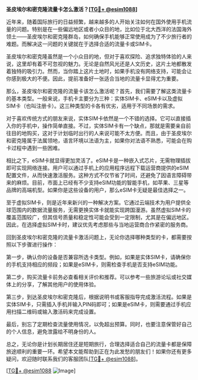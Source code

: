 **圣皮埃尔和密克隆流量卡怎么激活？[[TG💪+ @esim1088](https://t.me/s/esim1088)]**

近年来，随着国际旅行的日益频繁，越来越多的人开始关注如何在国外使用手机流量的问题。特别是在一些偏远地区或者小众目的地，比如位于北大西洋的法国海外领土——圣皮埃尔和密克隆群岛，如何确保手机能够正常使用成为了不少旅行者的难题。而解决这一问题的关键就在于选择合适的流量卡或SIM卡。

圣皮埃尔和密克隆虽然是一个小众目的地，但对于喜欢探险、追求独特体验的人来说，这里却有着不可忽视的魅力。无论是自然风光还是人文历史，这片土地都散发着独特的吸引力。然而，当你踏上这片土地时，如果手机没有网络支持，可能会让你感到极大的不便。因此，提前准备好一张适合当地的流量卡显得尤为重要。

那么，圣皮埃尔和密克隆的流量卡该怎么激活呢？首先，我们需要了解这类流量卡的基本类型。一般来说，手机卡主要分为三种：实体SIM卡、eSIM卡以及虚拟SIM卡（也叫注册卡）。这三种类型的卡各有优劣，适用于不同场景的需求。

对于喜欢传统方式的朋友来说，实体SIM卡依然是一个不错的选择。它可以直接插入你的手机中，操作简单直接。不过，实体SIM卡有一个缺点，那就是需要亲自前往目的地购买，这对于计划临时出行的人来说可能不太方便。而且，由于圣皮埃尔和密克隆属于法属领地，语言环境以法语为主，如果你对法语不熟悉，可能会在购卡过程中遇到一些困难。

相比之下，eSIM卡就显得更加灵活了。eSIM卡是一种嵌入式芯片，无需物理插拔即可实现网络连接。用户可以通过手机上的应用程序远程下载运营商提供的eSIM配置文件，从而快速激活服务。这种方式不仅节省了时间，还避免了因语言障碍带来的麻烦。目前，市面上已经有不少支持eSIM功能的智能手机，如苹果、三星等品牌的高端机型。如果你是这些设备的用户，那么eSIM卡无疑是最佳选择之一。

至于虚拟SIM卡，则是近年来新兴的一种解决方案。它通过云端技术为用户提供全球范围内的数据流量服务，无需更换实体卡就能实现跨国漫游。虽然虚拟SIM卡的覆盖范围较广，但其信号质量和稳定性可能会受到一定限制，尤其是在偏远地区。因此，在选择虚拟SIM卡时，建议优先考虑那些与当地运营商合作紧密的服务商。

回到圣皮埃尔和密克隆的流量卡激活问题上，无论你选择哪种类型的卡，都需要按照以下步骤进行操作：

第一步，确认你的设备是否兼容所选卡类型。例如，如果是实体SIM卡，请确保你的手机支持相应的频段；如果是eSIM卡，则需检查手机是否支持eSIM功能。

第二步，购买流量卡前务必查看相关评价和推荐。可以参考一些旅游论坛或社交媒体上的分享，了解其他用户的使用体验。

第三步，到达圣皮埃尔和密克隆后，根据说明书或客服指导完成激活流程。如果是实体SIM卡，只需插入手机并输入PIN码即可；如果是eSIM卡，则需要通过手机应用扫描二维码或输入激活码来完成设置。

最后，别忘了定期检查流量使用情况，以免超出预算。同时，也要注意保管好自己的个人信息，避免泄露给不明身份的人。

总之，无论你是计划长期居住还是短期旅行，合理选择适合自己的流量卡都是保障旅途顺利的重要一环。希望本文能帮助到正在为此发愁的朋友们！如果你还有更多疑问，欢迎随时联系我们的客服团队[[TG💪+ @esim1088](https://t.me/s/esim1088)]。

[[TG💪+ @esim1088](https://t.me/s/esim1088) ![Image](https://i.postimg.cc/4NQfJmqS/Snipaste-2025-05-13-00-14-12.png)]